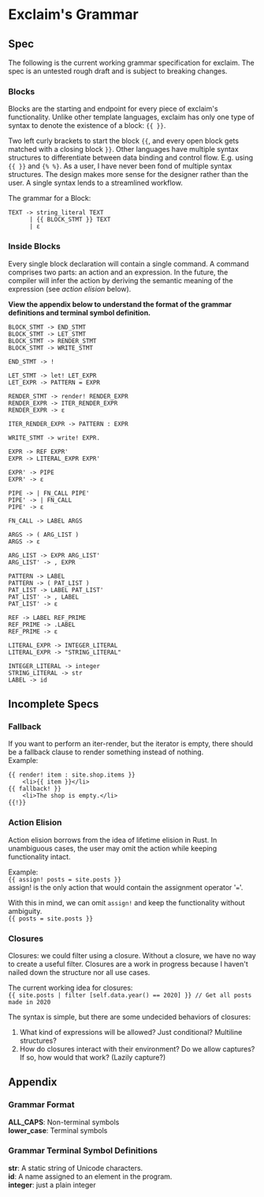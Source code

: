 # Exclaim's Grammar

## Spec

The following is the current working grammar specification for exclaim. The spec is an untested rough draft and is subject to breaking changes.

### Blocks

Blocks are the starting and endpoint for every piece of exclaim's functionality. Unlike other template languages, exclaim has only one type of syntax to denote the existence of a block: ```{{ }}```.  

Two left curly brackets to start the block ```{{```, and every open block gets matched with a closing block ```}}```. Other languages have multiple syntax structures to differentiate between data binding and control flow. E.g. using ```{{ }}``` and ```{% %}```. As a user, I have never been fond of multiple syntax structures. The design makes more sense for the designer rather than the user. A single syntax lends to a streamlined workflow.

The grammar for a Block:

```none
TEXT -> string_literal TEXT 
      | {{ BLOCK_STMT }} TEXT
      | ɛ
```

### Inside Blocks

Every single block declaration will contain a single command. A command comprises two parts: an action and an expression. In the future, the compiler will infer the action by deriving the semantic meaning of the expression (see *action elision* below).  

**View the appendix below to understand the format of the grammar definitions and terminal symbol definition.**

```none
BLOCK_STMT -> END_STMT
BLOCK_STMT -> LET_STMT
BLOCK_STMT -> RENDER_STMT
BLOCK_STMT -> WRITE_STMT

END_STMT -> !

LET_STMT -> let! LET_EXPR
LET_EXPR -> PATTERN = EXPR

RENDER_STMT -> render! RENDER_EXPR
RENDER_EXPR -> ITER_RENDER_EXPR
RENDER_EXPR -> ɛ

ITER_RENDER_EXPR -> PATTERN : EXPR

WRITE_STMT -> write! EXPR.

EXPR -> REF EXPR'
EXPR -> LITERAL_EXPR EXPR'

EXPR' -> PIPE
EXPR' -> ɛ

PIPE -> | FN_CALL PIPE'
PIPE' -> | FN_CALL
PIPE' -> ɛ

FN_CALL -> LABEL ARGS

ARGS -> ( ARG_LIST )
ARGS -> ɛ

ARG_LIST -> EXPR ARG_LIST'
ARG_LIST' -> , EXPR

PATTERN -> LABEL
PATTERN -> ( PAT_LIST )
PAT_LIST -> LABEL PAT_LIST'
PAT_LIST' -> , LABEL
PAT_LIST' -> ɛ

REF -> LABEL REF_PRIME
REF_PRIME -> .LABEL
REF_PRIME -> ɛ

LITERAL_EXPR -> INTEGER_LITERAL
LITERAL_EXPR -> "STRING_LITERAL"

INTEGER_LITERAL -> integer
STRING_LITERAL -> str
LABEL -> id
```

## Incomplete Specs

### Fallback

If you want to perform an iter-render, but the iterator is empty, there should be a fallback clause to render something instead of nothing.  
Example:

```none
{{ render! item : site.shop.items }}
    <li>{{ item }}</li>
{{ fallback! }}
    <li>The shop is empty.</li>
{{!}}
```

### Action Elision

Action elision borrows from the idea of lifetime elision in Rust. In unambiguous cases, the user may omit the action while keeping functionality intact.

Example:  
```{{ assign! posts = site.posts }}```  
assign! is the only action that would contain the assignment operator '```=```'.  

With this in mind, we can omit ```assign!``` and keep the functionality without ambiguity.  
```{{ posts = site.posts }}```

### Closures

Closures: we could filter using a closure. Without a closure, we have no way to create a useful filter. Closures are a work in progress because I haven't nailed down the structure nor all use cases.  

The current working idea for closures:  
```{{ site.posts | filter [self.data.year() == 2020] }} // Get all posts made in 2020```

The syntax is simple, but there are some undecided behaviors of closures:

1. What kind of expressions will be allowed? Just conditional? Multiline structures?
2. How do closures interact with their environment? Do we allow captures? If so, how would that work? (Lazily capture?)

## Appendix

### Grammar Format

**ALL_CAPS**: Non-terminal symbols  
**lower_case**: Terminal symbols

### Grammar Terminal Symbol Definitions

**str**: A static string of Unicode characters.  
**id**: A name assigned to an element in the program.  
**integer**: just a plain integer
